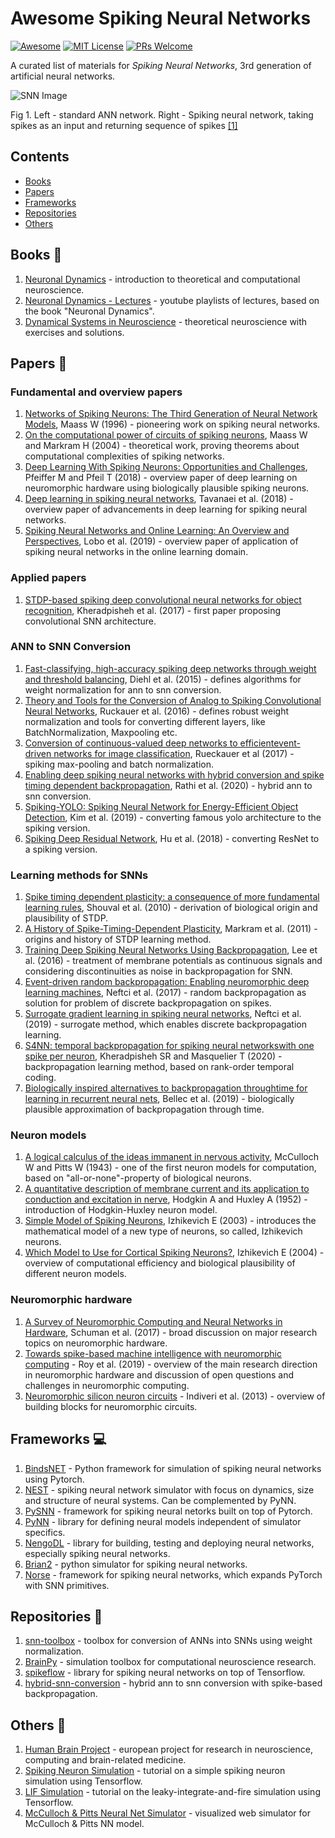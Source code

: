 # Awesome Spiking Neural Networks 
[![Awesome](https://cdn.rawgit.com/sindresorhus/awesome/d7305f38d29fed78fa85652e3a63e154dd8e8829/media/badge.svg)](https://github.com/sindresorhus/awesome)
[![MIT License](https://img.shields.io/badge/license-MIT-brightgreen.svg)](https://opensource.org/licenses/MIT)
[![PRs Welcome](https://img.shields.io/badge/PRs-welcome-brightgreen.svg)](http://makeapullrequest.com)

A curated list of materials for *Spiking Neural Networks*, 3rd generation of artificial neural networks.


![SNN Image](https://blogs.kcl.ac.uk/kclip/files/2019/08/prob_snn_KCLIP_0.jpg)

Fig 1. Left - standard ANN network. Right - Spiking neural network, taking spikes as an input and returning sequence of spikes [[1]](https://blogs.kcl.ac.uk/kclip/2019/08/16/compute-with-time-not-over-it-an-introduction-to-spiking-neural-networks/)

## Contents

- [Books](#books)
- [Papers](#papers)
- [Frameworks](#frameworks)
- [Repositories](#repositories)
- [Others](#others)

## Books :closed_book:
1. [Neuronal Dynamics](https://neuronaldynamics.epfl.ch/) - introduction to theoretical and computational neuroscience.
2. [Neuronal Dynamics - Lectures](https://www.youtube.com/channel/UClmOXGbekg0comtuh0d8Oaw/playlists) - youtube playlists of lectures, based on the book "Neuronal Dynamics".
3. [Dynamical Systems in Neuroscience](https://www.izhikevich.org/publications/dsn.pdf) - theoretical neuroscience with exercises and solutions.

## Papers :page_with_curl:
### Fundamental and overview papers
1. [Networks of Spiking Neurons: The Third Generation of Neural Network Models](https://igi-web.tugraz.at/PDF/85a.pdf), Maass W (1996) - pioneering work on spiking neural networks.
2. [On the computational power of circuits of spiking neurons](https://igi-web.tugraz.at/PDF/135.pdf), Maass W and Markram H (2004) - theoretical work, proving theorems about computational complexities of spiking networks.
3. [Deep Learning With Spiking Neurons: Opportunities and Challenges](https://www.frontiersin.org/articles/10.3389/fnins.2018.00774/full), Pfeiffer M and Pfeil T (2018) - overview paper of deep learning on neuromorphic hardware using biologically plausible spiking neurons.
4. [Deep learning in spiking neural networks](https://arxiv.org/pdf/1804.08150.pdf), Tavanaei et al. (2018) - overview paper of advancements in deep learning for spiking neural networks.
5. [Spiking Neural Networks and Online Learning: An Overview and Perspectives](https://arxiv.org/pdf/1908.08019.pdf), Lobo et al. (2019) - overview paper of application of spiking neural networks in the online learning domain.

### Applied papers
1. [STDP-based spiking deep convolutional neural networks for object recognition](https://arxiv.org/pdf/1611.01421.pdf), Kheradpisheh et al. (2017) - first paper proposing convolutional SNN architecture.

### ANN to SNN Conversion
1. [Fast-classifying, high-accuracy spiking deep networks through weight and threshold balancing](https://ieeexplore.ieee.org/document/7280696), Diehl et al. (2015) - defines algorithms for weight normalization for ann to snn conversion.
2. [Theory and Tools for the Conversion of Analog to Spiking Convolutional Neural Networks](https://arxiv.org/pdf/1612.04052.pdf), Ruckauer et al. (2016) - defines robust weight normalization and tools for converting different layers, like BatchNormalization, Maxpooling etc.
3. [Conversion  of  continuous-valued  deep  networks  to  efficientevent-driven  networks  for  image  classification](https://www.frontiersin.org/articles/10.3389/fnins.2017.00682/full), Rueckauer et al (2017) - spiking max-pooling and batch normalization.
4. [Enabling deep spiking neural networks with hybrid conversion and spike timing dependent backpropagation](https://arxiv.org/pdf/2005.01807.pdf), Rathi et al. (2020) - hybrid ann to snn conversion.
5. [Spiking-YOLO: Spiking Neural Network for Energy-Efficient Object Detection](https://arxiv.org/pdf/1903.06530.pdf), Kim et al. (2019) - converting famous yolo architecture to the spiking version.
6. [Spiking Deep Residual Network](https://arxiv.org/pdf/1805.01352.pdf), Hu et al. (2018) - converting ResNet to a spiking version.

### Learning methods for SNNs
1. [Spike timing dependent plasticity: a consequence of more fundamental learning rules](https://www.frontiersin.org/articles/10.3389/fncom.2010.00019/full), Shouval et al. (2010) - derivation of biological origin and plausibility of STDP.
2. [A History of Spike-Timing-Dependent Plasticity](https://www.ncbi.nlm.nih.gov/pmc/articles/PMC3187646/), Markram et al. (2011) - origins and history of STDP learning method.
3. [Training Deep Spiking Neural Networks Using Backpropagation](https://www.frontiersin.org/articles/10.3389/fnins.2016.00508/full), Lee et al. (2016) - treatment of membrane potentials as continuous signals and considering discontinuities as noise in backpropagation for SNN.
4. [Event-driven random backpropagation: Enabling neuromorphic deep learning machines](https://www.frontiersin.org/articles/10.3389/fnins.2017.00324/full), Neftci et al. (2017) - random backpropagation as solution for problem of discrete backpropagation on spikes.
5. [Surrogate gradient learning in spiking neural networks](https://arxiv.org/pdf/1901.09948.pdf), Neftci et al. (2019) - surrogate method, which enables discrete backpropagation learning.
6. [S4NN: temporal backpropagation for spiking neural networkswith one spike per neuron](https://arxiv.org/pdf/1910.09495.pdf), Kheradpisheh SR and Masquelier T (2020) - backpropagation learning method, based on rank-order temporal coding.
7. [Biologically inspired alternatives to backpropagation throughtime for learning in recurrent neural nets](https://arxiv.org/pdf/1901.09049.pdf), Bellec et al. (2019) - biologically plausible approximation of backpropagation through time.

### Neuron models
1. [A logical calculus of the ideas immanent in nervous activity](http://www.cse.chalmers.se/~coquand/AUTOMATA/mcp.pdf), McCulloch W and Pitts W (1943) - one of the first neuron models for computation, based on "all-or-none"-property of biological neurons.
2. [A quantitative description of membrane current and its application to conduction and excitation in nerve](https://www.ncbi.nlm.nih.gov/pmc/articles/PMC1392413/), Hodgkin A and Huxley A (1952) - introduction of Hodgkin-Huxley neuron model.
3. [Simple Model of Spiking Neurons](https://www.izhikevich.org/publications/spikes.pdf), Izhikevich E (2003) - introduces the mathematical model of a new type of neurons, so called, Izhikevich neurons.
4. [Which Model to Use for Cortical Spiking Neurons?](https://www.izhikevich.org/publications/whichmod.pdf), Izhikevich E (2004) - overview of computational efficiency and biological plausibility of different neuron models.

### Neuromorphic hardware
1. [A Survey of Neuromorphic Computing and Neural Networks in Hardware](https://arxiv.org/pdf/1705.06963.pdf), Schuman et al. (2017) - broad discussion on major research topics on neuromorphic hardware.
2. [Towards spike-based machine intelligence with neuromorphic computing](https://www.nature.com/articles/s41586-019-1677-2) - Roy et al. (2019) - overview of the main research direction in neuromorphic hardware and discussion of open questions and challenges in neuromorphic computing.
3. [Neuromorphic silicon neuron circuits](https://www.frontiersin.org/articles/10.3389/fnins.2011.00073/full) - Indiveri et al. (2013) - overview of building blocks for neuromorphic circuits.

## Frameworks :computer:
1. [BindsNET](https://github.com/BindsNET/bindsnet) - Python framework for simulation of spiking neural networks using Pytorch.
2. [NEST](https://www.nest-simulator.org/) - spiking neural network simulator with focus on dynamics, size and structure of neural systems. Can be complemented by PyNN.
3. [PySNN](https://github.com/BasBuller/PySNN/tree/master/examples) - framework for spiking neural netorks built on top of Pytorch.
4. [PyNN](https://neuralensemble.org/PyNN/) - library for defining neural models independent of simulator specifics.
5. [NengoDL](https://www.nengo.ai/) - library for building, testing and deploying neural networks, especially spiking neural networks.
6. [Brian2](https://github.com/brian-team/brian2) - python simulator for spiking neural networks.
7. [Norse](https://github.com/electronicvisions/norse) - framework for spiking neural networks, which expands PyTorch with SNN primitives.

## Repositories :open_file_folder:
1. [snn-toolbox](https://github.com/NeuromorphicProcessorProject/snn_toolbox) - toolbox for conversion of ANNs into SNNs using weight normalization.
2. [BrainPy](https://github.com/PKU-NIP-Lab/BrainPy) - simulation toolbox for computational neuroscience research.
3. [spikeflow](https://github.com/colinator/spikeflow) - library for spiking neural networks on top of Tensorflow.
4. [hybrid-snn-conversion](https://github.com/nitin-rathi/hybrid-snn-conversion) - hybrid ann to snn conversion with spike-based backpropagation.

## Others :memo:
1. [Human Brain Project](https://www.humanbrainproject.eu/en/) - european project for research in neuroscience, computing and brain-related medicine.
2. [Spiking Neuron Simulation](https://github.com/kaizouman/tensorsandbox/blob/master/snn/simple_spiking_model.ipynb) - tutorial on a simple spiking neuron simulation using Tensorflow.
3. [LIF Simulation](https://github.com/kaizouman/tensorsandbox/blob/master/snn/leaky_integrate_fire.ipynb) - tutorial on the leaky-integrate-and-fire simulation using Tensorflow.
4. [McCulloch & Pitts Neural Net Simulator](https://justinmeiners.github.io/neural-nets-sim/) - visualized web simulator for McCulloch & Pitts NN model.

